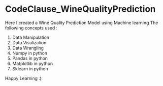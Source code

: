 # CodeClause_WineQualityPrediction
Here I created a Wine Quality Prediction Model using Machine learning 
The following concepts used :
1. Data Manipulation 
2. Data Visulization 
3. Data Wrangling
4. Numpy in python
5. Pandas in python 
6. Matplotlib in python 
7. Sklearn in python 

Happy Learning :)
